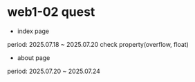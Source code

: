 # web1-02 quest
* index page

period: 2025.07.18 ~ 2025.07.20
check property(overflow, float)

* about page

period: 2025.07.20 ~ 2025.07.24